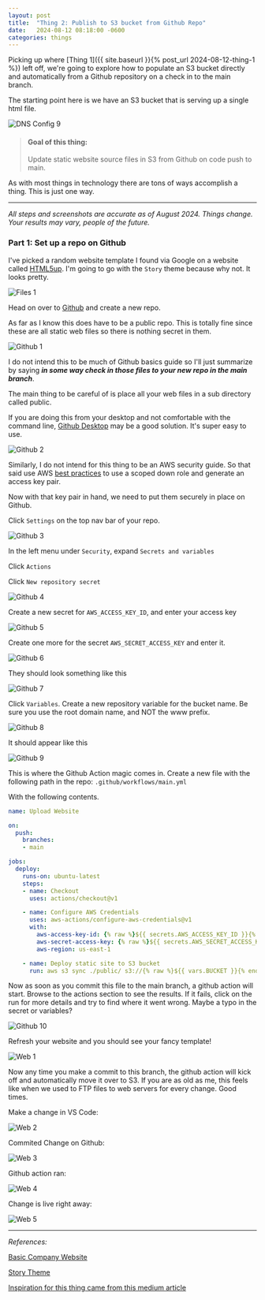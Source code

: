 ```yaml
---
layout: post
title:  "Thing 2: Publish to S3 bucket from Github Repo"
date:   2024-08-12 08:18:00 -0600
categories: things
---
```

Picking up where [Thing 1]({{ site.baseurl }}{% post_url 2024-08-12-thing-1 %}) left off, we're going to explore how to populate an S3 bucket directly and automatically from a Github repository on a check in to the main branch.  

The starting point here is we have an S3 bucket that is serving up a single html file.

![DNS Config 9](/assets/thing0001_dns_config_9.png "DNS Config 9")


> #### **Goal of this thing:**
>  Update static website source files in S3 from Github on code push to main.

As with most things in technology there are tons of ways accomplish a thing.  This is just one way.

---
*All steps and screenshots are accurate as of August 2024.  Things change.  Your results may vary, people of the future.*

### Part 1: Set up a repo on Github

I've picked a random website template I found via Google on a website called [HTML5up](https://html5up.net/). I'm going to go with the `Story` theme because why not.  It looks pretty.

![Files 1](/assets/thing0002_files_1.png "Files 1")

Head on over to [Github](https://github.com/) and create a new repo.

As far as I know this does have to be a public repo.  This is totally fine since these are all static web files so there is nothing secret in them.

![Github 1](/assets/thing0002_github_1.png "Github 1")

I do not intend this to be much of Github basics guide so I'll just summarize by saying ***in some way check in those files to your new repo in the main branch***. 

The main thing to be careful of is place all your web files in a sub directory called public.

If you are doing this from your desktop and not comfortable with the command line, [Github Desktop](https://github.com/apps/desktop) may be a good solution.  It's super easy to use.

![Github 2](/assets/thing0002_github_2.png "Github 2")

Similarly, I do not intend for this thing to be an AWS security guide. So that said use AWS [best practices](https://docs.aws.amazon.com/IAM/latest/UserGuide/best-practices.html) to use a scoped down role and generate an access key pair.

Now with that key pair in hand, we need to put them securely in place on Github.

Click `Settings` on the top nav bar of your repo.

![Github 3](/assets/thing0002_github_3.png "Github 3")

In the left menu under `Security`, expand `Secrets and variables`

Click `Actions`

Click `New repository secret`

![Github 4](/assets/thing0002_github_4.png "Github 4")

Create a new secret for `AWS_ACCESS_KEY_ID`, and enter your access key

![Github 5](/assets/thing0002_github_5.png "Github 5")

Create one more for the secret `AWS_SECRET_ACCESS_KEY` and enter it.

![Github 6](/assets/thing0002_github_6.png "Github 6")

They should look something like this

![Github 7](/assets/thing0002_github_7.png "Github 7")

Click `Variables`.  Create a new repository variable for the bucket name.  Be sure you use the root domain name, and NOT the www prefix.

![Github 8](/assets/thing0002_github_8.png "Github 8")

It should appear like this

![Github 9](/assets/thing0002_github_9.png "Github 9")

This is where the Github Action magic comes in. Create a new file with the following path in the repo: `.github/workflows/main.yml`

With the following contents.

~~~yaml
name: Upload Website

on:
  push:
    branches:
    - main

jobs:
  deploy:
    runs-on: ubuntu-latest
    steps:
    - name: Checkout
      uses: actions/checkout@v1

    - name: Configure AWS Credentials
      uses: aws-actions/configure-aws-credentials@v1
      with:
        aws-access-key-id: {% raw %}${{ secrets.AWS_ACCESS_KEY_ID }}{% endraw %}
        aws-secret-access-key: {% raw %}${{ secrets.AWS_SECRET_ACCESS_KEY }}{% endraw %}
        aws-region: us-east-1

    - name: Deploy static site to S3 bucket
      run: aws s3 sync ./public/ s3://{% raw %}${{ vars.BUCKET }}{% endraw %} --delete
~~~

Now as soon as you commit this file to the main branch, a github action will start.  Browse to the actions section to see the results.  If it fails, click on the run for more details and try to find where it went wrong.  Maybe a typo in the secret or variables?

![Github 10](/assets/thing0002_github_10.png "Github 10")

Refresh your website and you should see your fancy template!

![Web 1](/assets/thing0002_web_1.png "Web 1")

Now any time you make a commit to this branch, the github action will kick off and automatically move it over to S3. If you are as old as me, this feels like when we used to FTP files to web servers for every change. Good times.

Make a change in VS Code:

![Web 2](/assets/thing0002_web_2.png "Web 2")

Commited Change on Github:

![Web 3](/assets/thing0002_web_3.png "Web 3")

Github action ran:

![Web 4](/assets/thing0002_web_4.png "Web 4")

Change is live right away:

![Web 5](/assets/thing0002_web_5.png "Web 5")

---
*References:*

[Basic Company Website ](https://html5up.net/)

[Story Theme](https://html5up.net/story/download)

[Inspiration for this thing came from this medium article](https://medium.com/@olayinkasamuel44/how-to-deploy-a-static-website-to-s3-bucket-using-github-actions-ci-script-fa1acc932fbd)

